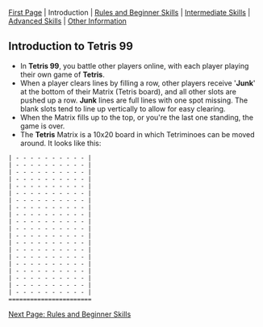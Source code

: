 [First Page](README.md) | Introduction | [Rules and Beginner Skills](Beginner.md) | [Intermediate Skills](Intermediate.md) | [Advanced Skills](Advanced.md) | [Other Information](Other.md)

## Introduction to **Tetris 99**

- In **Tetris 99**, you battle other players online, with each player playing their own game of **Tetris**.
- When a player clears lines by filling a row, other players receive '**Junk**' at the bottom of their Matrix (Tetris board), and all other slots are pushed up a row. **Junk** lines are full lines with one spot missing. The blank slots tend to line up vertically to allow for easy clearing.
- When the Matrix fills up to the top, or you're the last one standing, the game is over.
- The **Tetris** Matrix is a 10x20 board in which Tetriminoes can be moved around. It looks like this:

```
| - - - - - - - - - - |
| - - - - - - - - - - |
| - - - - - - - - - - |
| - - - - - - - - - - |
| - - - - - - - - - - |
| - - - - - - - - - - |
| - - - - - - - - - - |
| - - - - - - - - - - |
| - - - - - - - - - - |
| - - - - - - - - - - |
| - - - - - - - - - - |
| - - - - - - - - - - |
| - - - - - - - - - - |
| - - - - - - - - - - |
| - - - - - - - - - - |
| - - - - - - - - - - |
| - - - - - - - - - - |
| - - - - - - - - - - |
| - - - - - - - - - - |
| - - - - - - - - - - |
=======================
```

[Next Page: Rules and Beginner Skills](Beginner.md)

